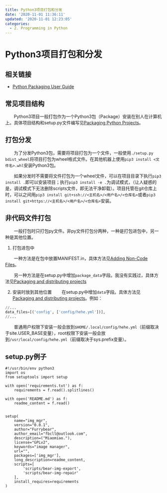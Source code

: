 ```yaml
---
title: Python3项目打包和分发
date: '2020-11-01 11:36:11'
updated: '2020-11-01 12:23:05'
categories:
  - 2. Programming in Python
---
```

# Python3项目打包和分发

## 相关链接

- [Python Packaging User Guide](https://packaging.python.org/)

## 常见项目结构

　　Python3项目一般打包作为一个Python3包（Package）安装在别人在计算机上。具体项目结构和setup.py文件编写见[Packaging Python Projects](https://packaging.python.org/tutorials/packaging-projects/)。

## 打包分发

　　为了分发Python3包，需要将项目打包为一个文件，一般使用`./setup.py bdist_wheel`将项目打包为wheel格式文件。在其他机器上使用`pip3 install <文件名>.whl`安装Python3包。

　　如果分发时不需要将文件打包为一个wheel文件，可以在项目目录下执行`pip3 install .`即可以安装项目；执行`pip3 install -e .`为调试模式，（让人疑惑的是，调试模式下无法删除scripts文件，即无法干净卸载）。项目托管在git仓库上时，可以之间用`pip3 install git+ssh://<主机名>/<用户名>/<仓库名>`或者`pip3 install git+https://<主机名>/<用户名>/<仓库名>`安装。

## 非代码文件打包

　　一般打包时只打包py文件。非py文件打包分两种，一种是打包进包中，另一种是其他位置。

1. 打包进包中

　　一种方法是在包中放置MANIFEST.in，具体方法见[Adding Non-Code Files](https://python-packaging.readthedocs.io/en/latest/non-code-files.html)。

　　另一种方法是在setup.py中增加`package_data`字段。我没有实践过，具体方法见[Packaging and distributing projects](https://packaging.python.org/guides/distributing-packages-using-setuptools/#package-data)

2. 安装时放到其他位置
　　在setup.py中增加`data`字段。具体方法见[Packaging and distributing projects](https://packaging.python.org/guides/distributing-packages-using-setuptools/#data_files)。例如：

```python
//...
data_files=[('config', ['config/hehe.yml'])],　　
//...
```

　　普通用户权限下安装一般会放到`$HOME/.local/config/hehe.yml`（前缀取决于site.USER_BASE变量），root权限下安装一般会放到`/usr/local/config/hehe.yml`（前缀取决于sys.prefix变量）。

## setup.py例子

```python3
#!/usr/bin/env python3
import os
from setuptools import setup

with open('requirements.txt') as f:
    requirements = f.read().splitlines()

with open('README.md') as f:
    readme_content = f.read()


setup(
    name="img_mgr",
    version="0.0.1",
    author="Furrybear",
    author_email="fbcll@outlook.com",
    description=("Miaomiao."),
    license="GPLv2",
    keywords="image manager",
    url="",
    packages=['img_mgr'],
    long_description=readme_content,
    scripts=[
        'scripts/bear-img-export',
        'scripts/bear-img-repair'
    ],
    install_requires=requirements
)
```
